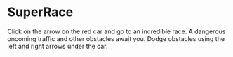 # __SuperRace__
Сlick on the arrow on the red car and go to an incredible race. 
A dangerous oncoming traffic and other obstacles await you. 
Dodge obstacles using the left and right arrows under the car. 
